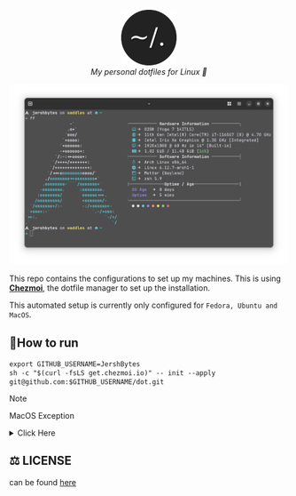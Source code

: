 <p align="center">
  <img src=".github/images/dotfiles.png" alt="Header" width="100" height="100"><br> 
    <i>My personal dotfiles for Linux 🚀 </i>
 </p>

![terminal picture](./.github/images/arch.png)


This repo contains the configurations to set up my machines. This is using [**Chezmoi**](https://www.chezmoi.io/), the dotfile manager to set up the installation.

This automated setup is currently only configured for `Fedora, Ubuntu and MacOS`.

## 🏃How to run

```shell
export GITHUB_USERNAME=JershBytes
sh -c "$(curl -fsLS get.chezmoi.io)" -- init --apply git@github.com:$GITHUB_USERNAME/dot.git
```

> [!NOTE]
> MacOS Exception
 
<details>
 <summary> Click Here </summary>

 Since macOS does not have git or curl installed on a fresh install. I have made a bootstrap script for it.

  ```zsh
  /bin/bash -c "$(curl -fsSL https://raw.githubusercontent.com/JershBytes/dot/main/mac_bootstrap.sh)"
 ```
 </details>

## ⚖️ LICENSE
can be found [here](/LICENSE)
